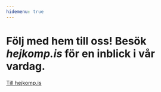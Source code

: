 ```yaml
---
hidemenu: true
---
```

# Följ med hem till oss! <span>Besök <em>hejkomp.is</em> för en inblick i vår vardag.</span>
<a href="http://hejkomp.is" class="ignite-btn" target="_blank">Till hejkomp.is</a>
